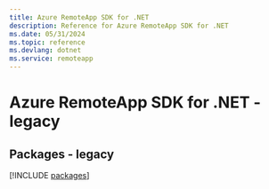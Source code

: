 ```yaml
---
title: Azure RemoteApp SDK for .NET
description: Reference for Azure RemoteApp SDK for .NET
ms.date: 05/31/2024
ms.topic: reference
ms.devlang: dotnet
ms.service: remoteapp
---
```

# Azure RemoteApp SDK for .NET - legacy
## Packages - legacy
[!INCLUDE [packages](remoteapp-index.md)]
